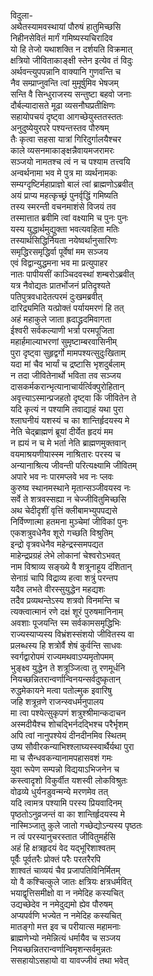 विदुला-  
अथैतस्यामवस्थायां पौरुषं हातुमिच्छसि  
निहीनसेवितं मार्गं गमिष्यस्यचिरादिव  
यो हि तेजो यथाशक्ति न दर्शयति विक्रमात्  
क्षत्रियो जीविताकाङ्क्षी स्तेन इत्येव तं विदुः  
अर्थवन्त्युपपन्नानि वाक्यानि गुणवन्ति च  
नैव सम्प्राप्नुवन्ति त्वां मुमूर्षुमिव भेषजम्  
सन्ति वै सिन्धुराजस्य सन्तुष्टा बहवो जनाः  
दौर्बल्यादासते मूढा व्यसनौघप्रतीक्षिणः  
सहायोपचयं दृष्ट्वा आगच्छेयुस्ततस्ततः  
अनुदुष्येयुरपरे पश्यन्तस्तव पौरुषम्  
तैः कृत्वा सहसा यात्रां गिरिदुर्गालयैश्चर  
काले व्यसनमाकाङ्क्षन्नैवायमजरामरः  
सञ्जयो नामतश्च त्वं न च पश्याम तत्त्वयि  
अन्वर्थनामा भव मे पुत्र मा व्यर्थनामकः  
सम्यग्दृष्टिर्महाप्राज्ञो बालं त्वां ब्राह्मणोऽब्रवीत्  
अयं प्राप्य महत्कृच्छ्रं पुनर्वृद्धिं गमिष्यति  
तस्य स्मरन्ती वचनमाशंसे विजयं तव  
तस्मात्तात ब्रवीमि त्वां वक्ष्यामि च पुनः पुनः  
यस्य युद्धार्थमुद्युक्ता भवत्यवहिता मतिः  
तस्यार्थसिद्धिर्नियता नयेष्वर्थानुसारिणः  
समृद्धिरसमृद्धिर्वा पूर्वेषां मम सञ्जय  
एवं विद्वान्युद्धमना भव मा प्रत्युपाहर  
नातः पापीयसीं काञ्चिदवस्थां शम्बरोऽब्रवीत्  
यत्र नैवोद्यतः प्रातर्भोजनं प्रतिदृश्यते  
पतिपुत्रवधादेतत्परमं दुःखमब्रवीत्  
दारिद्र्यमिति यत्प्रोक्तं पर्यायमरणं हि तत्  
अहं महाकुले जाता ह्रदाद्ध्रदमिवागता  
ईश्वरी सर्वकल्याणी भर्त्रा परमपूजिता  
महार्हमाल्याभरणां सुमृष्टाम्बरवासिनीम्  
पुरा दृष्ट्वा सुहृद्वर्गो मामपश्यत्सुदुःखिताम्  
यदा मां चैव भार्यां च द्रष्टासि भृशदुर्बलाम्  
न तदा जीवितेनार्थो भविता तव सञ्जय  
दासकर्मकरान्भृत्यानाचार्यर्त्विक्पुरोहितान्  
अवृत्त्याऽस्मान्प्रजहतो दृष्ट्वा किं जीवितेन ते  
यदि कृत्यं न पश्यामि तवाद्याहं यथा पुरा  
श्लाघनीयं यशस्यं च का शान्तिर्हृदयस्य मे  
नेति चेद्ब्राह्मणं ब्रूयां दीर्येत हृदयं मम  
न ह्ययं न च मे भर्ता नेति ब्राह्मणमुक्तवान्  
वयमाश्रयणीयास्स्म नाश्रितारः परस्य च  
अन्यानाश्रित्य जीवन्ती परित्यक्ष्यामि जीवितम्  
अपारे भव नः पारमप्लवे भव नः प्लवः  
कुरुष्व स्थानमस्थाने मृतान्सञ्जीवयस्व नः  
सर्वे ते शत्रवस्सह्या न चेज्जीवितुमिच्छसि  
अथ चेदीदृशीं वृत्तिं क्लीबामभ्युपपद्यसे  
निर्विण्णात्मा हतमना मुञ्चेमां जीविकां पुनः  
एकशत्रुवधेनैव शूरो गच्छति विश्रुतिम्  
इन्द्रो वृत्रवधेनैव महेन्द्रस्समपद्यत  
माहेन्द्रप्रग्रहं लेभे लोकानां चेश्वरोऽभवत्  
नाम विश्राव्य सङ्ख्ये वै शत्रूनाहूय दंशितान्  
सेनाग्रं चापि विद्राव्य हत्वा शत्रुं परन्तप  
यदैव लभते वीरस्सुयुद्धेन महद्यशः  
तदैव प्रव्यथन्तेऽस्य शत्रवो विनमन्ति च  
त्यक्त्वात्मानं रणे दक्षं शूरं पुरुषमानिनाम्  
अवशाः पूजयन्ति स्म सर्वकामसमृद्धिभिः  
राज्यस्याप्यस्य विभ्रंशस्संशयो जीवितस्य वा  
प्रलब्धस्य हि शत्रोर्वै शेषं कुर्वन्ति साधवः  
स्वर्गद्वारोपमं राज्यमथवाऽप्यमृतोपमम्  
भुङ्क्ष्व युद्धेन ते शत्रूञ्जित्वा तु रणमूर्धनि  
नियच्छन्नितरान्वर्णान्विनयन्सर्वदुष्कृतान्  
रुद्धमेकायने मत्वा पतोल्मुक इवारिषु  
जहि शत्रून्रणे राजन्स्वधर्मनुपालय  
मा त्वा पश्येत्सुकृपणं शत्रुश्श्रीमान्कदाचन  
अस्मदीयैश्च शोचद्भिर्नदद्भिश्च परैर्भृशम्  
अपि त्वां नानुपश्येयं दीनदीनमिव स्थितम्  
उष्य सौवीरकन्याभिश्श्लाघ्यस्स्वार्थैर्यथा पुरा  
मा च सैन्धवकन्यानामपहासवशं गमः  
युवा रूपेण सम्पन्नो विद्ययाऽभिजनेन च  
कस्त्वादृशो विकुर्वीत यशस्वी लोकविश्रुतः  
वोढव्ये धुर्यनडुवन्मन्ये मरणमेव तत्  
यदि त्वामत्र पश्यामि परस्य प्रियवादिनम्  
पृष्ठतोऽनुव्रजन्तं वा का शान्तिर्हृदयस्य मे  
नास्मिञ्जातु कुले जातो गच्छेद्योऽन्यस्य पृष्ठतः  
न त्वं परस्यानुचरस्तात जीवितुमर्हसि  
अहं हि क्षत्रहृदयं वेद यद्भूरिशाश्वतम्  
पूर्वैः पूर्वतरैः प्रोक्तं परैः परतरैरपि  
शाश्वतं चाव्ययं चैव प्रजापतिविनिर्मितम्  
यो वै कश्चित्कुले जातः क्षत्रियः क्षत्रधर्मवित्  
भयाद्वृत्तिसमीक्षो वा न नमेदिह कस्यचित्  
उद्यच्छेदेव न नमेदुद्यमो ह्येव पौरुषम्  
अप्यपर्वणि भज्येत न नमेदिह कस्यचित्  
मातङ्गो मत्त इव च परीयात्स महामनाः  
ब्राह्मणेभ्यो नमेन्नित्यं धर्मायैव च सञ्जय  
नियच्छन्नितरान्वर्णान्विमृशन्सर्वमुन्नतः  
ससहायोऽसहायो वा यावज्जीवं तथा भवेत्  

